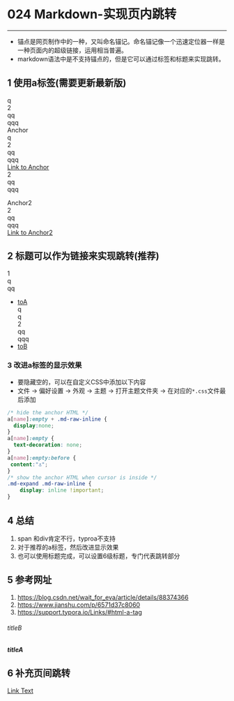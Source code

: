 # 024 Markdown-实现页内跳转    
---

- 锚点是网页制作中的一种，又叫命名锚记。命名锚记像一个迅速定位器一样是一种页面内的超级链接，运用相当普遍。  
- markdown语法中是不支持锚点的，但是它可以通过标签和标题来实现跳转。  

## 1 使用a标签(需要更新最新版)

q  
2  
qq  
qqq  
<a name="anchor"></a> Anchor  
q  
2  
qq  
qqq  
<a href="#anchor">Link to Anchor</a>  
2  
qq  
qqq  

<a name="anchor2"></a>Anchor2   
2  
qq  
qqq  
<a href="#anchor2">Link to Anchor2</a>

## 2 标题可以作为链接来实现跳转(推荐)   

1  
q  
qq    
- [toA](#titleA)  
q  
q  
2  
qq  
qqq  
- [toB](#titleB)  

### 3 改进a标签的显示效果    
- 要隐藏空的，可以在自定义CSS中添加以下内容   
- 文件 -> 偏好设置 -> 外观  ->  主题  ->  打开主题文件夹  -> 在对应的`*.css`文件最后添加   
```css
/* hide the anchor HTML */
a[name]:empty + .md-raw-inline {
  display:none;
}
a[name]:empty {
  text-decoration: none;
}
a[name]:empty:before {
 content:"⚓";
}
/* show the anchor HTML when cursor is inside */
.md-expand .md-raw-inline {
    display: inline !important;
}
```

##  4 总结     
1. span 和div肯定不行，typroa不支持   
2. 对于推荐的a标签，然后改进显示效果  
3. 也可以使用标题完成，可以设置6级标题，专门代表跳转部分     


## 5 参考网址  
1. https://blog.csdn.net/wait_for_eva/article/details/88374366   
2. https://www.jianshu.com/p/6571d37c8060     
3. https://support.typora.io/Links/#html-a-tag  

###### titleB  
##### titleA



## 6 补充页间跳转   

[Link Text][Ref]

[Ref]: https://blog.csdn.net/u013502146/article/details/103171825 "optional title"